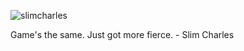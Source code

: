 ![slimcharles][slimcharles]

<p>Game's the same. Just got more fierce. - Slim Charles</p>

<!-- Images -->
[slimcharles]: /sites/default/files/slimcharles.jpeg
